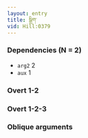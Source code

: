 ```yaml
---
layout: entry
title: སྒྲིག་
vid: Hill:0379
---
```

### Dependencies (N = 2)
* `arg2` 2
* `aux` 1


### Overt 1-2


### Overt 1-2-3


### Oblique arguments
